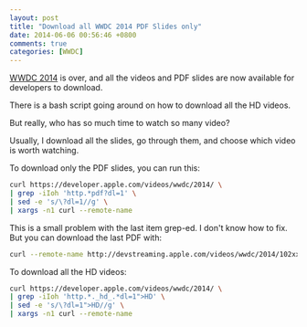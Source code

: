 ```yaml
---
layout: post
title: "Download all WWDC 2014 PDF Slides only"
date: 2014-06-06 00:56:46 +0800
comments: true
categories: [WWDC]
---
```


[WWDC 2014](https://developer.apple.com/videos/wwdc/2014/) is over, and all the videos and PDF slides are now available for developers to download.

There is a bash script going around on how to download all the HD videos.

But really, who has so much time to watch so many video?

<!-- more -->

Usually, I download all the slides, go through them, and choose which video is worth watching.

To download only the PDF slides, you can run this:

```bash
curl https://developer.apple.com/videos/wwdc/2014/ \
| grep -iIoh 'http.*pdf?dl=1' \
| sed -e 's/\?dl=1//g' \
| xargs -n1 curl --remote-name
```

This is a small problem with the last item grep-ed. I don't know how to fix. But you can download the last PDF with:

```bash
curl --remote-name http://devstreaming.apple.com/videos/wwdc/2014/102xxw2o82y78a4/102/102_platforms_state_of_the_union.pdf`
```

To download all the HD videos:

```bash
curl https://developer.apple.com/videos/wwdc/2014/ \
| grep -iIoh 'http.*._hd_.*dl=1">HD' \
| sed -e 's/\?dl=1">HD//g' \
| xargs -n1 curl --remote-name
```
